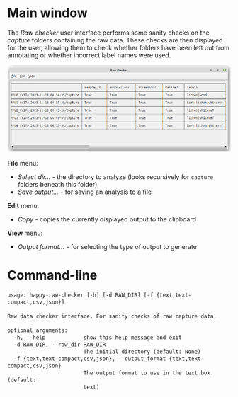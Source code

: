 # Main window

The *Raw checker* user interface performs some sanity checks on the *capture*
folders containing the raw data. These checks are then displayed for the user,
allowing them to check whether folders have been left out from annotating or
whether incorrect label names were used.

![Raw checker - main window](img/raw_checker-main.png)

**File** menu:

* *Select dir...* - the directory to analyze (looks recursively for `capture` folders beneath this folder)
* *Save output...* - for saving an analysis to a file

**Edit** menu:

* *Copy* - copies the currently displayed output to the clipboard

**View** menu:
 
* *Output format...* - for selecting the type of output to generate


# Command-line

```
usage: happy-raw-checker [-h] [-d RAW_DIR] [-f {text,text-compact,csv,json}]

Raw data checker interface. For sanity checks of raw capture data.

optional arguments:
  -h, --help            show this help message and exit
  -d RAW_DIR, --raw_dir RAW_DIR
                        The initial directory (default: None)
  -f {text,text-compact,csv,json}, --output_format {text,text-compact,csv,json}
                        The output format to use in the text box. (default:
                        text)
```
